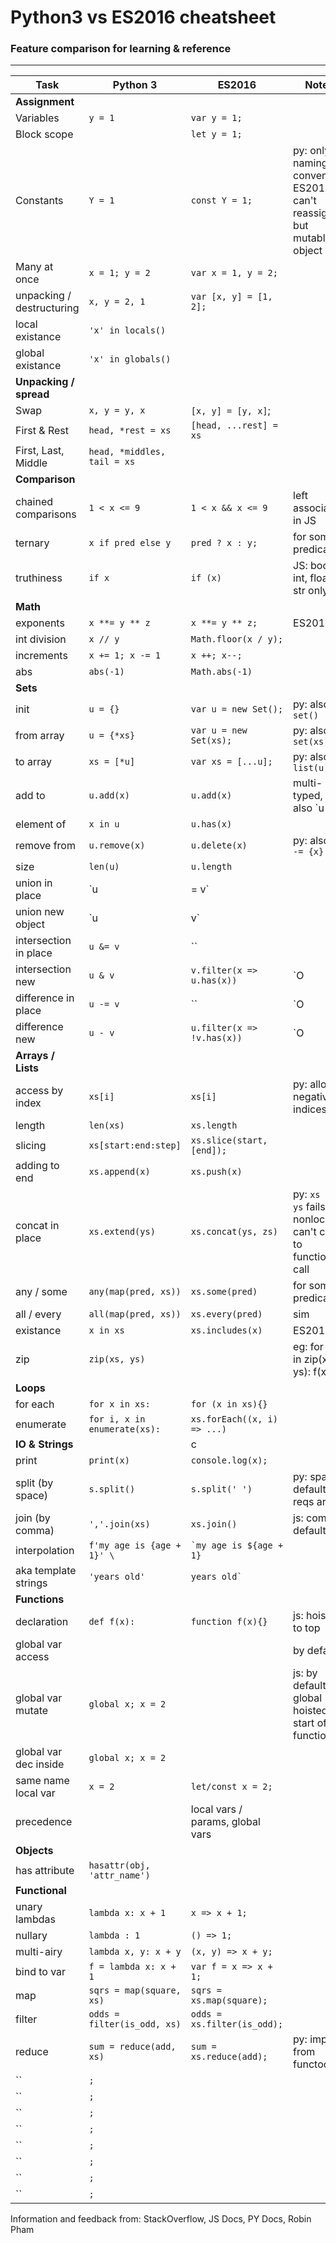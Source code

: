 # Python3 vs ES2016 cheatsheet
### Feature comparison for learning & reference

---
Task | Python 3 | ES2016 | Notes
--- | --- | --- | ---
**Assignment** | | 
Variables | `y = 1` | `var y = 1;`
Block scope | ` ` | `let y = 1;`
Constants | `Y = 1` | `const Y = 1;` | py: only a naming convention ES2015: can't reassign, but mutable if object is
Many at once | `x = 1; y = 2` | `var x = 1, y = 2;`
unpacking / destructuring | `x, y = 2, 1` | `var [x, y] = [1, 2];` 
local existance | `'x' in locals()` |
global existance | `'x' in globals()` |
**Unpacking / spread** | | 
Swap | `x, y = y, x` | `[x, y] = [y, x]`;
First & Rest | `head, *rest = xs` | `[head, ...rest] = xs` 
First, Last, Middle | `head, *middles, tail = xs` |
**Comparison** | |
chained comparisons | `1 < x <= 9` | `1 < x && x <= 9` | left associative in JS
ternary | `x if pred else y` | `pred ? x : y;` | for some predicate
truthiness | `if x` | `if (x)` | JS: bool, int, float, str only
**Math** | | 
exponents | `x **= y ** z` | `x **= y ** z;` | ES2016
int division  | `x // y` | `Math.floor(x / y);` | 
increments | `x += 1; x -= 1` | `x ++; x--;`
abs | `abs(-1)` | `Math.abs(-1)`
**Sets** | |
init | `u = {}` | `var u = new Set();`| py: also `set()`
from array | `u = {*xs}` | `var u = new Set(xs);` | py: also `set(xs)`
to array | `xs = [*u]` | `var xs = [...u];` | py: also `list(u)`
add to | `u.add(x)` | `u.add(x)` | multi-typed, py: also `u |= {x}`
element of | `x in u` | `u.has(x)` 
remove from | `u.remove(x)` | `u.delete(x)` | py: also `u -= {x}`
size | `len(u)` | `u.length` 
union in place | `u |= v` | | py: `O|v| where |v| <= |u|`
union new object | `u | v` | | py: `O(|v| + |u|)`
intersection in place | `u &= v` | `` |
intersection new | `u & v` | `v.filter(x => u.has(x))` | `O|v| where |v| <= |u|`
difference in place | `u -= v` | `` | `O|v|`
difference new | `u - v` | `u.filter(x => !v.has(x))`  | `O|u|`
**Arrays / Lists** |  | 
access by index | `xs[i]` | `xs[i]` | py: allows negative indices
length | `len(xs)` | `xs.length`
slicing  | `xs[start:end:step]` | `xs.slice(start, [end]);` | 
adding to end | `xs.append(x)` | `xs.push(x)`
concat in place | `xs.extend(ys)` | ` xs.concat(ys, zs) ` | py: `xs += ys` fails for nonlocal, can't chain to functional call 
any / some | `any(map(pred, xs))` | `xs.some(pred)` | for some predicate
all / every | `all(map(pred, xs))` | `xs.every(pred)` | sim
existance | `x in xs` | `xs.includes(x)` | ES2016
zip | `zip(xs, ys)` | | eg: for x, y in zip(xs, ys): f(x, y)
**Loops** | |
for each | `for x in xs:` | `for (x in xs){}` |
enumerate | `for i, x in enumerate(xs):` | `xs.forEach((x, i) => ...)`
**IO & Strings** | | c
print | `print(x)` | `console.log(x);` 
split (by space) | `s.split()` | `s.split(' ')` | py: space default, js reqs arg
join (by comma) | `','.join(xs)` | `xs.join()` | js: comma default
interpolation | `f'my age is {age + 1}' \` | `` `my age is ${age + 1} `` 
aka template strings | `'years old'` |  `` years old` ``
**Functions** | |
declaration | `def f(x):` | `function f(x){}` | js: hoisted to top
global var access | ` ` | ` ` | by default
global var mutate | `global x; x = 2` | | js: by default, py: global hoisted to start of function
global var dec inside | `global x; x = 2` | |
same name local var | `x = 2` | `let/const x = 2;`
precedence | | local vars / params, global vars
**Objects** | | 
has attribute | `hasattr(obj, 'attr_name')` |
**Functional** | | 
unary lambdas | `lambda x: x + 1` | `x => x + 1;`
nullary | `lambda : 1` | `() => 1;`
multi-airy | `lambda x, y: x + y` | `(x, y) => x + y;`
bind to var | `f = lambda x: x + 1` | `var f = x => x + 1;`
map | `sqrs = map(square, xs)` | `sqrs = xs.map(square);`
filter | `odds = filter(is_odd, xs)` | `odds = xs.filter(is_odd);`
reduce | `sum = reduce(add, xs)` | `sum = xs.reduce(add);` | py: import from functools
  | `` | `;` | 
  | `` | `;` | 
  | `` | `;` | 
  | `` | `;` | 
  | `` | `;` | 
  | `` | `;` | 
  | `` | `;` | 
  | `` | `;` | 
  
Information and feedback from: StackOverflow, JS Docs, PY Docs, Robin Pham
